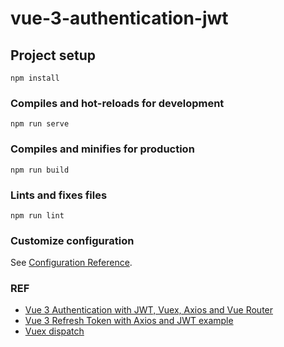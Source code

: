 # vue-3-authentication-jwt

## Project setup
```
npm install
```

### Compiles and hot-reloads for development
```
npm run serve
```

### Compiles and minifies for production
```
npm run build
```

### Lints and fixes files
```
npm run lint
```

### Customize configuration
See [Configuration Reference](https://cli.vuejs.org/config/).


### REF
- [Vue 3 Authentication with JWT, Vuex, Axios and Vue Router](https://www.bezkoder.com/vue-3-authentication-jwt/#google_vignette)
- [Vue 3 Refresh Token with Axios and JWT example](https://www.bezkoder.com/vue-3-refresh-token/)
- [Vuex dispatch](https://next.vuex.vuejs.org/guide/actions.html)

